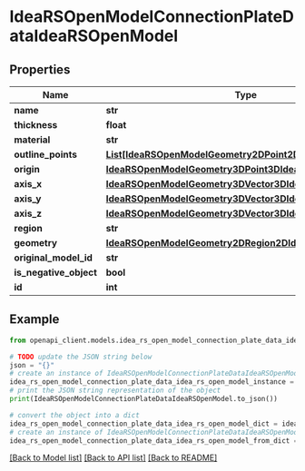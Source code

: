 # IdeaRSOpenModelConnectionPlateDataIdeaRSOpenModel


## Properties

Name | Type | Description | Notes
------------ | ------------- | ------------- | -------------
**name** | **str** |  | [optional] 
**thickness** | **float** |  | [optional] 
**material** | **str** |  | [optional] 
**outline_points** | [**List[IdeaRSOpenModelGeometry2DPoint2DIdeaRSOpenModel]**](IdeaRSOpenModelGeometry2DPoint2DIdeaRSOpenModel.md) |  | [optional] 
**origin** | [**IdeaRSOpenModelGeometry3DPoint3DIdeaRSOpenModel**](IdeaRSOpenModelGeometry3DPoint3DIdeaRSOpenModel.md) |  | [optional] 
**axis_x** | [**IdeaRSOpenModelGeometry3DVector3DIdeaRSOpenModel**](IdeaRSOpenModelGeometry3DVector3DIdeaRSOpenModel.md) |  | [optional] 
**axis_y** | [**IdeaRSOpenModelGeometry3DVector3DIdeaRSOpenModel**](IdeaRSOpenModelGeometry3DVector3DIdeaRSOpenModel.md) |  | [optional] 
**axis_z** | [**IdeaRSOpenModelGeometry3DVector3DIdeaRSOpenModel**](IdeaRSOpenModelGeometry3DVector3DIdeaRSOpenModel.md) |  | [optional] 
**region** | **str** |  | [optional] 
**geometry** | [**IdeaRSOpenModelGeometry2DRegion2DIdeaRSOpenModel**](IdeaRSOpenModelGeometry2DRegion2DIdeaRSOpenModel.md) |  | [optional] 
**original_model_id** | **str** |  | [optional] 
**is_negative_object** | **bool** |  | [optional] 
**id** | **int** |  | [optional] 

## Example

```python
from openapi_client.models.idea_rs_open_model_connection_plate_data_idea_rs_open_model import IdeaRSOpenModelConnectionPlateDataIdeaRSOpenModel

# TODO update the JSON string below
json = "{}"
# create an instance of IdeaRSOpenModelConnectionPlateDataIdeaRSOpenModel from a JSON string
idea_rs_open_model_connection_plate_data_idea_rs_open_model_instance = IdeaRSOpenModelConnectionPlateDataIdeaRSOpenModel.from_json(json)
# print the JSON string representation of the object
print(IdeaRSOpenModelConnectionPlateDataIdeaRSOpenModel.to_json())

# convert the object into a dict
idea_rs_open_model_connection_plate_data_idea_rs_open_model_dict = idea_rs_open_model_connection_plate_data_idea_rs_open_model_instance.to_dict()
# create an instance of IdeaRSOpenModelConnectionPlateDataIdeaRSOpenModel from a dict
idea_rs_open_model_connection_plate_data_idea_rs_open_model_from_dict = IdeaRSOpenModelConnectionPlateDataIdeaRSOpenModel.from_dict(idea_rs_open_model_connection_plate_data_idea_rs_open_model_dict)
```
[[Back to Model list]](../README.md#documentation-for-models) [[Back to API list]](../README.md#documentation-for-api-endpoints) [[Back to README]](../README.md)


